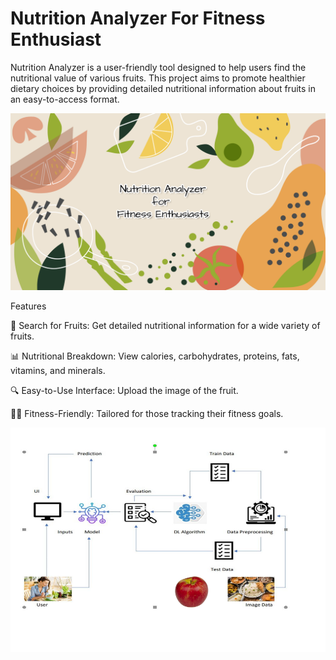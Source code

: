 
# Nutrition Analyzer For Fitness Enthusiast

Nutrition Analyzer is a user-friendly tool designed to help users find the nutritional value of various fruits. This project aims to promote healthier dietary choices by providing detailed nutritional information about fruits in an easy-to-access format.

![Logo](banner.png)

Features

🌟 Search for Fruits: Get detailed nutritional information for a wide variety of fruits.

📊 Nutritional Breakdown: View calories, carbohydrates, proteins, fats, vitamins, and minerals.

🔍 Easy-to-Use Interface: Upload the image of the fruit.

🏋️‍♀️ Fitness-Friendly: Tailored for those tracking their fitness goals.

![Logo](ArchitectureDiagram.png)

